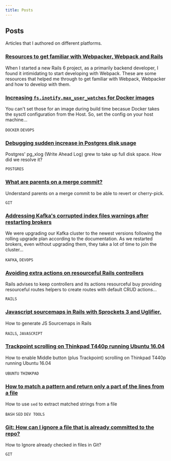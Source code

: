 ```yaml
---
title: Posts
---
```


## Posts

Articles that I authored on different platforms.

### [Resources to get familiar with Webpacker, Webpack and Rails](https://gist.github.com/tsrivishnu/94b6334eefe2a23afbabba1a65591bb6)
When I started a new Rails 6 project, as a primarily backend developer, I found it intimidating to start developing with Webpack.
These are some resources that helped me through to get familiar with Webpack, Webpacker and how to develop with them.

### [Increasing `fs.inotify.max_user_watches` for Docker images](https://gist.github.com/tsrivishnu/9f551ef0098021a913e01d6d594c555d)
You can't set those for an image during build time becasue Docker takes the sysctl configuration from the Host. So, set the config on your host machine...

`DOCKER` `DEVOPS`

### [Debugging sudden increase in Postgres disk usage](https://blog.experteer.engineering/debugging-sudden-increase-in-postgres-disk-usage.html)
Postgres' pg_xlog (Write Ahead Log) grew to take up full disk space. How did we resolve it?

`POSTGRES`

### [What are parents on a merge commit?](https://blog.experteer.engineering/what-are-parents-on-git-merge-commits.html)
Understand parents on a merge commit to be able to revert or cherry-pick.

`GIT`

### [Addressing Kafka's corrupted index files warnings after restarting brokers](https://blog.experteer.engineering/kafka-corrupted-index-file-warnings-after-broker-restart.html)
We were upgrading our Kafka cluster to the newest versions following the rolling upgrade plan according to the documentation. As we restarted brokers, even without upgrading them, they take a lot of time to join the cluster...

`KAFKA`, `DEVOPS`

### [Avoiding extra actions on resourceful Rails controllers](https://blog.experteer.engineering/avoiding-extra-actions-on-resourceful-rails-controllers.html)
Rails advises to keep controllers and its actions resourceful buy providing resourceful routes helpers to create routes with default CRUD actions...

`RAILS`

### [Javascript sourcemaps in Rails with Sprockets 3 and Uglifier.](https://blog.experteer.engineering/generating-sourcemaps-with-sprockets-3-and-uglify.html)
How to generate JS Sourcemaps in Rails

`RAILS`, `JAVASCRIPT`

### [Trackpoint scrolling on Thinkpad T440p running Ubuntu 16.04](https://gist.github.com/tsrivishnu/5b467f07374ce42ad6d97b6a3fdf0ea5)
How to enable Middle button (plus Trackpoint) scrolling on Thinkpad T440p running Ubuntu 16.04

`UBUNTU` `THINKPAD`

### [How to match a pattern and return only a part of the lines from a file](https://gist.github.com/tsrivishnu/d92a34a36cdf4f4e11b16c9be34f2c5e)
How to use `sed` to extract matched strings from a file

`BASH` `SED` `DEV TOOLS`

### [Git: How can I ignore a file that is already committed to the repo?](https://gist.github.com/tsrivishnu/a2f3adbbca9fcad5f3597af301ad1abb)
How to Ignore already checked in files in Git?

`GIT`


